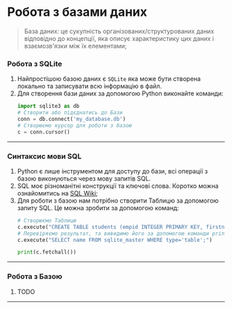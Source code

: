 # Робота з базами даних
> База даних: це сукупність організованих/структурованих даних відповідно до концепції, яка описує характеристику цих даних і взаємозв'язки між їх елементами;

### Робота з SQLite
1. Найпростішою базою даних є `SQLite` яка може бути створена локально та записувати всю інформацію в файл.
2. Для створення бази даних за допомогою Python виконайте команди:
    ```python
    import sqlite3 as db
    # Створити або підєднатись до Бази
    conn = db.connect('my_database.db')
    # Створюємо курсор для роботи з базою
    c = conn.cursor()
    ```

---
### Синтаксис мови SQL
1. Python є лише інструментом для доступу до бази, всі операції з базою виконуються через мову запитів SQL.
2. SQL моє різноманітні конструкції та ключові слова. Коротко можна ознайомитись на [SQL Wiki](https://uk.wikipedia.org/wiki/SQL);
3. Для роботи з базою нам потрібно створити Таблицю за допомогою запиту SQL. Це можна зробити за допомогою команд:
    ```python
    # Створюємо Таблицю
    c.execute("CREATE TABLE students (empid INTEGER PRIMARY KEY, firstname NVARCHAR(20), lastname NVARCHAR(20))")
    # Перевіряємо результат, та вивидимо його за допомогою команди print
    c.execute("SELECT name FROM sqlite_master WHERE type='table';")
    
    print(c.fetchall())
    ```

---
### Робота з Базою
1. TODO

---